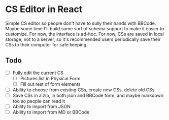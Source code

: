 CS Editor in React
==================

Simple CS editor so people don't have to sully their hands with BBCode.  Maybe some time I'll build some sort of schema support to make it easier to customize.  For now, the interface is ad-hoc.  For now, CSs are saved in local storage, not to a server, so it's recommended users periodically save their CSs to their computer for safe keeping.



Todo
----

- [ ] Fully edit the current CS
	- [ ] Pictures list in Physical Form
	- [ ] Fill out rest of form elements
- [ ] Ability to choose from existing CSs, create new CSs, delete old CSs
- [ ] Save CSs in a zip, in both json and BBCode form, and maybe markdown too so people can read it
- [ ] Ability to import from JSON
- [ ] Ability to import from MD or BBCode
